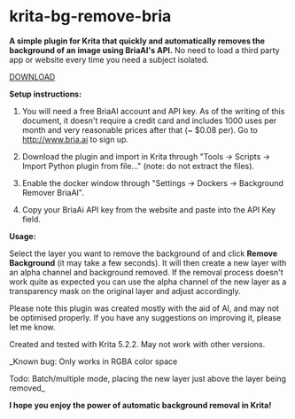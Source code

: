 # krita-bg-remove-bria

**A simple plugin for Krita that quickly and automatically removes the background of an image using BriaAI's API.**
No need to load a third party app or website every time you need a subject isolated.

[DOWNLOAD](https://github.com/agoulddesign/krita-bg-remove-bria/releases/tag/1.0)

**Setup instructions:**

  1. You will need a free BriaAI account and API key. As of the writing of this document, it doesn't require a credit card and includes 1000 uses per month and very reasonable prices after that (~ $0.08 per). Go to http://www.bria.ai to sign up.

  2. Download the plugin and import in Krita through "Tools -> Scripts -> Import Python plugin from file..." (note: do not extract the files).

  3. Enable the docker window through "Settings -> Dockers -> Background Remover BriaAI".

  4. Copy your BriaAi API key from the website and paste into the API Key field.

**Usage:**

  Select the layer you want to remove the background of and click **Remove Background** (it may take a few seconds). It will then create a new layer with an alpha channel and background removed.
  If the removal process doesn't work quite as expected you can use the alpha channel of the new layer as a transparency mask on the original layer and adjust accordingly.


Please note this plugin was created mostly with the aid of AI, and may not be optimised properly. If you have any suggestions on improving it, please let me know.

Created and tested with Krita 5.2.2. May not work with other versions.

_Known bug: Only works in RGBA color space

Todo: Batch/multiple mode, placing the new layer just above the layer being removed_

**I hope you enjoy the power of automatic background removal in Krita!**
